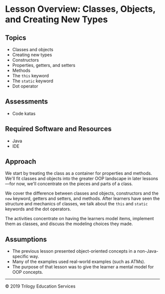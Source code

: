 # Lesson Overview: Classes, Objects, and Creating New Types

## Topics
*	Classes and objects
*	Creating new types
*	Constructors
*	Properties, getters, and setters
*	Methods
*	The ```this``` keyword
*	The ```static``` keyword
*	Dot operator

## Assessments
*	Code katas

## Required Software and Resources
* Java
* IDE

## Approach

We start by treating the class as a container for properties and methods. We'll fit classes and objects into the greater OOP landscape in later lessons—for now, we'll concentrate on the pieces and parts of a class.  

We cover the difference between classes and objects, constructors and the ```new``` keyword, getters and setters, and methods. After learners have seen the structure and mechanics of classes, we talk about the ```this``` and ```static``` keywords and the dot operators. 

The activities concentrate on having the learners model items, implement them as classes, and discuss the modeling choices they made.

## Assumptions

* The previous lesson presented object-oriented concepts in a non-Java-specific way.
* Many of the examples used real-world examples (such as ATMs).
* The purpose of that lesson was to give the learner a mental model for OOP concepts.

---
© 2019 Trilogy Education Services

